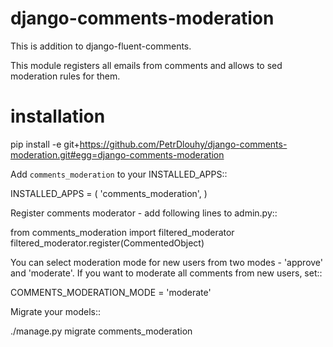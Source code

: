 django-comments-moderation
==========================

This is addition to django-fluent-comments.

This module registers all emails from comments and allows to sed moderation rules for them.


installation
============

   pip install -e git+https://github.com/PetrDlouhy/django-comments-moderation.git#egg=django-comments-moderation


Add ``comments_moderation`` to your INSTALLED_APPS::

   INSTALLED_APPS = (
       'comments_moderation',
   )

Register comments moderator - add following lines to admin.py::

   from comments_moderation import filtered_moderator
   filtered_moderator.register(CommentedObject)

You can select moderation mode for new users from two modes - 'approve' and 'moderate'.
If you want to moderate all comments from new users, set::

   COMMENTS_MODERATION_MODE = 'moderate'

Migrate your models::

   ./manage.py migrate comments_moderation
